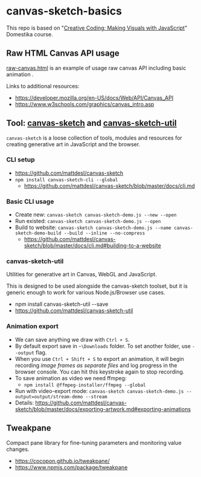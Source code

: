 # canvas-sketch-basics

This repo is based on "[Creative Coding: Making Visuals with JavaScript](https://www.domestika.org/en/courses/2729-creative-coding-making-visuals-with-javascript)" Domestika course.

## Raw HTML Canvas API usage

[raw-canvas.html](raw-canvas.html) is an example of usage raw canvas API including basic animation .

Links to additional resources:
* https://developer.mozilla.org/en-US/docs/Web/API/Canvas_API
* https://www.w3schools.com/graphics/canvas_intro.asp

## Tool: [canvas-sketch](https://github.com/mattdesl/canvas-sketch) and [canvas-sketch-util](https://github.com/mattdesl/canvas-sketch-util)

`canvas-sketch` is a loose collection of tools, modules and resources for creating generative art in JavaScript and the browser.

### CLI setup
* https://github.com/mattdesl/canvas-sketch
* `npm install canvas-sketch-cli --global`
  * https://github.com/mattdesl/canvas-sketch/blob/master/docs/cli.md 

### Basic CLI usage
* Create new: `canvas-sketch canvas-sketch-demo.js --new --open`
* Run existed: `canvas-sketch canvas-sketch-demo.js --open`
* Build to website: `canvas-sketch canvas-sketch-demo.js --name canvas-sketch-demo-build --build --inline --no-compress`
  * https://github.com/mattdesl/canvas-sketch/blob/master/docs/cli.md#building-to-a-website

### canvas-sketch-util
Utilities for generative art in Canvas, WebGL and JavaScript.

This is designed to be used alongside the canvas-sketch toolset, but it is generic enough to work for various Node.js/Browser use cases.

* npm install canvas-sketch-util --save
* https://github.com/mattdesl/canvas-sketch-util

### Animation export
* We can save anything we draw with `Ctrl + S`.
* By default export save in `~\Downloads` folder. To set another folder, use `--output` flag.
* When you use `Ctrl + Shift + S` to export an animation, it will begin recording *image frames as separate files* and log progress in the browser console. You can hit this keystroke again to stop recording.
* To save animation as video we need ffmpeg: 
  * `npm install @ffmpeg-installer/ffmpeg --global`
* Run with video-export mode: `canvas-sketch canvas-sketch-demo.js --output=output/stream-demo --stream`
* Details: https://github.com/mattdesl/canvas-sketch/blob/master/docs/exporting-artwork.md#exporting-animations

## Tweakpane
Compact pane library for fine-tuning parameters and monitoring value changes.
* https://cocopon.github.io/tweakpane/
* https://www.npmjs.com/package/tweakpane